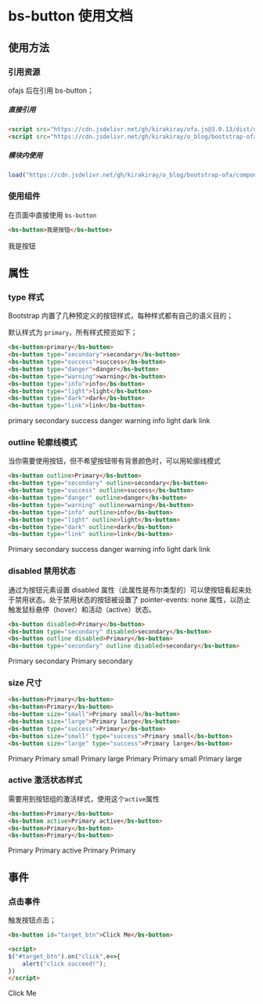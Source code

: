 # bs-button 使用文档

## 使用方法

### 引用资源

ofajs 后在引用 bs-button；

##### 直接引用

```html
<script src="https://cdn.jsdelivr.net/gh/kirakiray/ofa.js@3.0.13/dist/ofa.js"></script>
<script src="https://cdn.jsdelivr.net/gh/kirakiray/o_blog/bootstrap-ofa/components/bs-button/bs-button.js"></script>
```

##### 模块内使用

```javascript
load("https://cdn.jsdelivr.net/gh/kirakiray/o_blog/bootstrap-ofa/components/bs-button -p");
```

### 使用组件

在页面中直接使用 `bs-button`

```html
<bs-button>我是按钮</bs-button>
```

<bs-button>我是按钮</bs-button>


## 属性

### type 样式

Bootstrap 内置了几种预定义的按钮样式，每种样式都有自己的语义目的；

默认样式为 `primary`，所有样式预览如下；

```html
<bs-button>primary</bs-button>
<bs-button type="secondary">secondary</bs-button>
<bs-button type="success">success</bs-button>
<bs-button type="danger">danger</bs-button>
<bs-button type="warning">warning</bs-button>
<bs-button type="info">info</bs-button>
<bs-button type="light">light</bs-button>
<bs-button type="dark">dark</bs-button>
<bs-button type="link">link</bs-button>
```

<bs-button>primary</bs-button>
<bs-button type="secondary">secondary</bs-button>
<bs-button type="success">success</bs-button>
<bs-button type="danger">danger</bs-button>
<bs-button type="warning">warning</bs-button>
<bs-button type="info">info</bs-button>
<bs-button type="light">light</bs-button>
<bs-button type="dark">dark</bs-button>
<bs-button type="link">link</bs-button>

### outline 轮廓线模式

当你需要使用按钮，但不希望按钮带有背景颜色时，可以用轮廓线模式

```html
<bs-button outline>Primary</bs-button>
<bs-button type="secondary" outline>secondary</bs-button>
<bs-button type="success" outline>success</bs-button>
<bs-button type="danger" outline>danger</bs-button>
<bs-button type="warning" outline>warning</bs-button>
<bs-button type="info" outline>info</bs-button>
<bs-button type="light" outline>light</bs-button>
<bs-button type="dark" outline>dark</bs-button>
<bs-button type="link" outline>link</bs-button>
```

<bs-button outline>Primary</bs-button>
<bs-button type="secondary" outline>secondary</bs-button>
<bs-button type="success" outline>success</bs-button>
<bs-button type="danger" outline>danger</bs-button>
<bs-button type="warning" outline>warning</bs-button>
<bs-button type="info" outline>info</bs-button>
<bs-button type="light" outline>light</bs-button>
<bs-button type="dark" outline>dark</bs-button>
<bs-button type="link" outline>link</bs-button>

### disabled 禁用状态

通过为按钮元素设置 disabled 属性（此属性是布尔类型的）可以使按钮看起来处于禁用状态。处于禁用状态的按钮被设置了 pointer-events: none 属性，以防止触发鼠标悬停（hover）和活动（active）状态。

```html
<bs-button disabled>Primary</bs-button>
<bs-button type="secondary" disabled>secondary</bs-button>
<bs-button outline disabled>Primary</bs-button>
<bs-button type="secondary" outline disabled>secondary</bs-button>
```

<bs-button disabled>Primary</bs-button>
<bs-button type="secondary" disabled>secondary</bs-button>
<bs-button outline disabled>Primary</bs-button>
<bs-button type="secondary" outline disabled>secondary</bs-button>

### size 尺寸

```html
<bs-button>Primary</bs-button>
<bs-button>Primary</bs-button>
<bs-button size="small">Primary small</bs-button>
<bs-button size="large">Primary large</bs-button>
<bs-button type="success">Primary</bs-button>
<bs-button size="small" type="success">Primary small</bs-button>
<bs-button size="large" type="success">Primary large</bs-button>
```

<bs-button>Primary</bs-button>
<bs-button size="small">Primary small</bs-button>
<bs-button size="large">Primary large</bs-button>
<bs-button type="success">Primary</bs-button>
<bs-button size="small" type="success">Primary small</bs-button>
<bs-button size="large" type="success">Primary large</bs-button>

### active 激活状态样式

需要用到按钮组的激活样式，使用这个`active`属性

```html
<bs-button>Primary</bs-button>
<bs-button active>Primary active</bs-button>
<bs-button>Primary</bs-button>
<bs-button>Primary</bs-button>
```

<bs-button>Primary</bs-button>
<bs-button active>Primary active</bs-button>
<bs-button>Primary</bs-button>
<bs-button>Primary</bs-button>

## 事件

### 点击事件

触发按钮点击；

```html
<bs-button id="target_btn">Click Me</bs-button>

<script>
$("#target_btn").on("click",e=>{
    alert("click succeed!");
})
</script>
```

<bs-button id="target_btn">Click Me</bs-button>